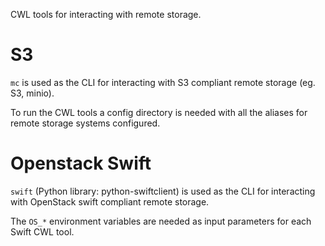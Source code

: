 CWL tools for interacting with remote storage.

# S3

`mc` is used as the CLI for interacting with S3 compliant remote storage (eg. S3, minio).

To run the CWL tools a config directory is needed with all the aliases for remote storage systems configured.

# Openstack Swift

`swift` (Python library: python-swiftclient) is used as the CLI for interacting with OpenStack swift compliant remote storage.

The `OS_*` environment variables are needed as input parameters for each Swift CWL tool.